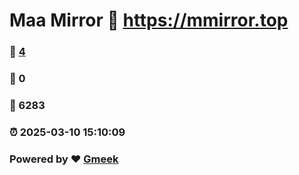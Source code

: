 # Maa Mirror :link: https://mmirror.top 
### :page_facing_up: [4](https://mmirror.top/tag.html) 
### :speech_balloon: 0 
### :hibiscus: 6283 
### :alarm_clock: 2025-03-10 15:10:09 
### Powered by :heart: [Gmeek](https://github.com/Meekdai/Gmeek)

